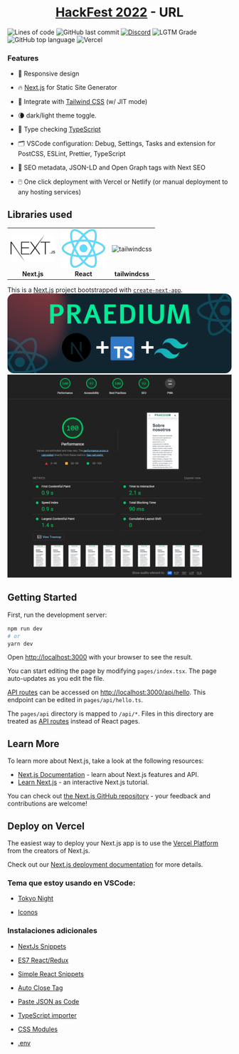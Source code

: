 <h1 align="center"><a href="">HackFest 2022</a> - URL</h1>

![Lines of code](https://img.shields.io/tokei/lines/github/luisro30/HackFest-2022?style=flat-square) ![GitHub last commit](https://img.shields.io/github/last-commit/luisro30/HackFest-2022?style=flat-square&logo=github) <a href="https://discord.gg/2Qnhu8cQaD">![Discord](https://img.shields.io/discord/686069011481362462?logo=discord&style=flat-square)</a> ![LGTM Grade](https://img.shields.io/lgtm/grade/javascript/github/luisro30/HackFest-2022?logo=LGTM&style=flat-square) ![GitHub top language](https://img.shields.io/github/languages/top/luisro30/HackFest-2022??logo=typescript&logoColor=white&style=flat-square) ![Vercel](https://therealsujitk-vercel-badge.vercel.app/?style=flat-square&app=portfolio-git-main-juggernaut9)

### Features

- 📱  Responsive design
- 🔥 [Next.js](https://nextjs.org) for Static Site Generator

- 🎨 Integrate with [Tailwind CSS](https://tailwindcss.com) (w/ JIT mode)

- 🌘 dark/light theme toggle.

- 🎉 Type checking [TypeScript](https://www.typescriptlang.org)

- 🗂 VSCode configuration: Debug, Settings, Tasks and extension for PostCSS, ESLint, Prettier, TypeScript

- 🤖 SEO metadata, JSON-LD and Open Graph tags with Next SEO

- 🖱️ One click deployment with Vercel or Netlify (or manual deployment to any hosting services)

<h2>Libraries used</h2>

<table>
  <tr>
    <td align="center"> <img align="center" src="https://github.com/BhavyaCodes/portfolio/blob/main/public/assets/icons/nextjs.svg" alt="nextjs logo" width="100" /></td>
		<td align="center"> <img align="center" src="https://github.com/BhavyaCodes/portfolio/blob/main/public/assets/icons/react.png" alt="react logo" width="100" /></td>
		<td align="center"> <img align="center" src="https://upload.wikimedia.org/wikipedia/commons/thumb/d/d5/Tailwind_CSS_Logo.svg/1200px-Tailwind_CSS_Logo.svg.png" alt="tailwindcss " width="100" /></td>
		
  </tr> 
   <tr>
      <td align="center"><b> Next.js </b></td>
			<td align="center"><b> React </b></td>
			<td align="center"><b> tailwindcss </b></td>
  </tr>
</table>


This is a [Next.js](https://nextjs.org/) project bootstrapped with [`create-next-app`](https://github.com/vercel/next.js/tree/canary/packages/create-next-app).
![](https://github.com/luisro30/HackFest-2022/blob/main/assets/Console.png)
![](https://github.com/luisro30/HackFest-2022/blob/main/assets/Screenshot.png)
## Getting Started

First, run the development server:

```bash
npm run dev
# or
yarn dev
```

Open [http://localhost:3000](http://localhost:3000) with your browser to see the result.

You can start editing the page by modifying `pages/index.tsx`. The page auto-updates as you edit the file.

[API routes](https://nextjs.org/docs/api-routes/introduction) can be accessed on [http://localhost:3000/api/hello](http://localhost:3000/api/hello). This endpoint can be edited in `pages/api/hello.ts`.

The `pages/api` directory is mapped to `/api/*`. Files in this directory are treated as [API routes](https://nextjs.org/docs/api-routes/introduction) instead of React pages.

## Learn More

To learn more about Next.js, take a look at the following resources:

- [Next.js Documentation](https://nextjs.org/docs) - learn about Next.js features and API.
- [Learn Next.js](https://nextjs.org/learn) - an interactive Next.js tutorial.

You can check out [the Next.js GitHub repository](https://github.com/vercel/next.js/) - your feedback and contributions are welcome!

## Deploy on Vercel

The easiest way to deploy your Next.js app is to use the [Vercel Platform](https://vercel.com/new?utm_medium=default-template&filter=next.js&utm_source=create-next-app&utm_campaign=create-next-app-readme) from the creators of Next.js.

Check out our [Next.js deployment documentation](https://nextjs.org/docs/deployment) for more details.


### Tema que estoy usando en VSCode:

* [Tokyo Night](https://marketplace.visualstudio.com/items?itemName=enkia.tokyo-night)

* [Iconos](https://marketplace.visualstudio.com/items?itemName=PKief.material-icon-theme)

### Instalaciones adicionales

* [NextJs Snippets](https://marketplace.visualstudio.com/items?itemName=willstakayama.vscode-nextjs-snippets)

* [ES7 React/Redux](https://marketplace.visualstudio.com/items?itemName=dsznajder.es7-react-js-snippets)

* [Simple React Snippets](https://marketplace.visualstudio.com/items?itemName=burkeholland.simple-react-snippets)

* [Auto Close Tag](https://marketplace.visualstudio.com/items?itemName=formulahendry.auto-close-tag)

* [Paste JSON as Code](https://marketplace.visualstudio.com/items?itemName=quicktype.quicktype)

* [TypeScript importer](https://marketplace.visualstudio.com/items?itemName=pmneo.tsimporter)

* [CSS Modules](https://marketplace.visualstudio.com/items?itemName=clinyong.vscode-css-modules)

* [.env](https://marketplace.visualstudio.com/items?itemName=mikestead.dotenv)
